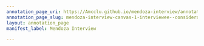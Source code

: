 ```yaml
---
annotation_page_uri: https://Amcclu.github.io/mendoza-interview/annotations/mendoza-interview-canvas-1-interviewee--consideration--hesitation--gesturing--mimicking.json
annotation_page_slug: mendoza-interview-canvas-1-interviewee--consideration--hesitation--gesturing--mimicking
layout: annotation_page
manifest_label: Mendoza Interview

---
```

